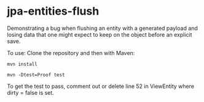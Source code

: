 # jpa-entities-flush
Demonstrating a bug when flushing an entity with a generated payload and losing data that one might expect to keep on the object before an explicit save.


To use:
Clone the repository and then with Maven:

  `mvn install`
  
  `mvn -Dtest=Proof test`

To get the test to pass, comment out or delete line 52 in ViewEntity where dirty = false is set.
